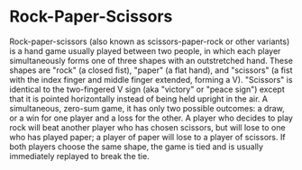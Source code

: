 # Rock-Paper-Scissors
Rock-paper-scissors (also known as scissors-paper-rock or other variants) is a hand game usually played between two people, in which each player simultaneously forms one of three shapes with an outstretched hand. These shapes are "rock" (a closed fist), "paper" (a flat hand), and "scissors" (a fist with the index finger and middle finger extended, forming a V). "Scissors" is identical to the two-fingered V sign (aka "victory" or "peace sign") except that it is pointed horizontally instead of being held upright in the air. A simultaneous, zero-sum game, it has only two possible outcomes: a draw, or a win for one player and a loss for the other.  A player who decides to play rock will beat another player who has chosen scissors, but will lose to one who has played paper; a player of paper will lose to a player of scissors. If both players choose the same shape, the game is tied and is usually immediately replayed to break the tie.

